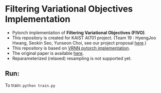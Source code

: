 # Filtering Variational Objectives Implementation 
- Pytorch implementation of **Filtering Variational Objectives (FIVO)**.
- This repository is created for KAIST AI701 project. (Team 19 : HyengJoo Hwang, Seokin Seo, Yunseon Choi, see our project proposal [here](https://www.overleaf.com/read/dkcdjbqbgcbz).)
- This repository is based on [VRNN pytorch implementation](https://github.com/emited/VariationalRecurrentNeuralNetwork).
- The original paper is available [here](https://arxiv.org/pdf/1705.09279.pdf).
- Reparameterized (relaxed) resampling is not supported yet.

## Run:

To train: ``` python train.py ```
